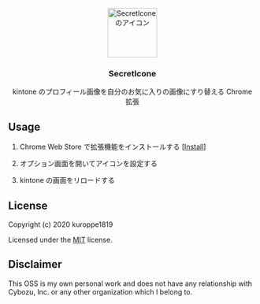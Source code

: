 <div align="center">
  <img src="https://user-images.githubusercontent.com/17245737/77919004-9dd8fd00-72d7-11ea-92b4-b526d0e9729c.png" alt="SecretIconeのアイコン" width="100px" height="100px">

### SecretIcone

kintone のプロフィール画像を自分のお気に入りの画像にすり替える Chrome 拡張

</div>

## Usage

1. Chrome Web Store で拡張機能をインストールする [[Install](https://chrome.google.com/webstore/detail/secreticone/gmgmojmhkhemgenmnlgmmkbgmdgpcfhi)]

2. オプション画面を開いてアイコンを設定する

3. kintone の画面をリロードする

## License

Copyright (c) 2020 kuroppe1819

Licensed under the <a href="LICENSE">MIT</a> license.

## Disclaimer

This OSS is my own personal work and does not have any relationship with Cybozu, Inc. or any other organization which I belong to.
